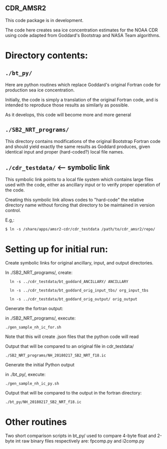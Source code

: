 CDR_AMSR2
---

This code package is in development.

The code here creates sea ice concentration estimates for the NOAA CDR using
code adapted from Goddard's Bootstrap and NASA Team algorithms.


# Directory contents:

## `./bt_py/`

Here are python routines which replace Goddard's original Fortran code
for production sea ice concentration.

Initially, the code is simply a translation of the original Fortran code,
and is intended to reproduce those results as similarly as possible.

As it develops, this code will become more and more general

## `./SB2_NRT_programs/`

  This directory contains modifications of the original Bootstrap Fortran code
  and should yield exactly the same results as Goddard produces, given identical
  input and proper (hard-coded?) local file names.

## `./cdr_testdata/`  <-- symbolic link

This symbolic link points to a local file system which contains large files
used with the code, either as ancillary input or to verify proper operation
of the code.

Creating this symbolic link allows codes to "hard-code" the relative directory
name without forcing that directory to be maintained in version control.

E.g,:

```
$ ln -s /share/apps/amsr2-cdr/cdr_testdata /path/to/cdr_amsr2/repo/
```


# Setting up for initial run:

Create symbolic links for original ancillary, input, and output directories.

In ./SB2_NRT_programs/, create:

      ln -s ../cdr_testdata/bt_goddard_ANCILLARY/ ANCILLARY

      ln -s ../cdr_testdata/bt_goddard_orig_input_tbs/ org_input_tbs

      ln -s ../cdr_testdata/bt_goddard_orig_output/ orig_output

Generate the fortran output:

in ./SB2_NRT_programs/, execute:

    ./gen_sample_nh_ic_for.sh

Note that this will create .json files that the python code will read

Output that will be compared to an original file in cdr_testdata/

    ./SB2_NRT_programs/NH_20180217_SB2_NRT_f18.ic

Generate the initial Python output

in ./bt_py/, execute:

    ./gen_sample_nh_ic_py.sh

Output that will be compared to the output in the fortran directory:

    ./bt_py/NH_20180217_SB2_NRT_f18.ic

# Other routines

Two short comparison scripts in bt_py/ used to compare 4-byte float and
2-byte int raw binary files respectively are:  fpcomp.py and i2comp.py
